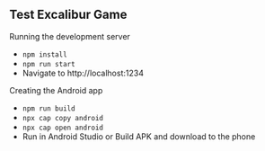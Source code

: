## Test Excalibur Game

Running the development server
* `npm install`
* `npm run start`
* Navigate to http://localhost:1234


Creating the Android app
* `npm run build`
* `npx cap copy android`
* `npx cap open android`
* Run in Android Studio or Build APK and download to the phone
